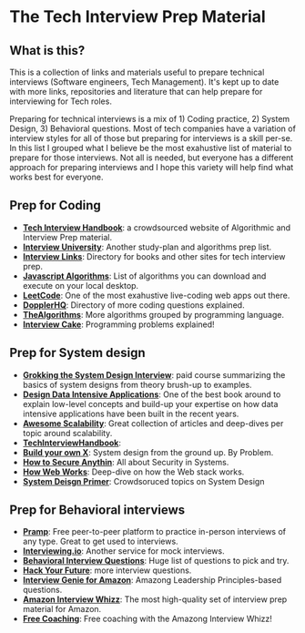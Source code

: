 # The Tech Interview Prep Material

## What is this?
This is a collection of links and materials useful to prepare technical interviews (Software engineers, Tech Management). It's kept up to date with more links, repositories and literature that can help prepare for interviewing for Tech roles.

Preparing for technical interviews is a mix of 1) Coding practice, 2) System Design, 3) Behavioral questions. Most of tech companies have a variation of interview styles for all of those but preparing for interviews is a skill per-se. In this list I grouped what I believe be the most exahustive list of material to prepare for those interviews. Not all is needed, but everyone has a different approach for preparing interviews and I hope this variety will help find what works best for everyone.

## Prep for Coding
* **[Tech Interview Handbook](https://www.techinterviewhandbook.org/)**: a crowdsourced website of Algorithmic and Interview Prep material.
* **[Interview University](https://github.com/jwasham/coding-interview-university)**: Another study-plan and algorithms prep list.
* **[Interview Links](https://github.com/Olshansk/interview)**: Directory for books and other sites for tech interview prep.
* **[Javascript Algorithms](https://github.com/trekhleb/javascript-algorithms)**: List of algorithms you can download and execute on your local desktop.
* **[LeetCode](https://leetcode.com/problemset/all/)**: One of the most exahustive live-coding web apps out there.
* **[DopplerHQ](https://github.com/DopplerHQ/awesome-interview-questions)**: Directory of more coding questions explained.
* **[TheAlgorithms](https://github.com/TheAlgorithms)**: More algorithms grouped by programming language.
* **[Interview Cake](https://www.interviewcake.com/)**: Programming problems explained!

## Prep for System design
* **[Grokking the System Design Interview](https://www.educative.io/collection/page/5668639101419520/5649050225344512/5766466041282560/preview)**: paid course summarizing the basics of system designs from theory brush-up to examples.
* **[Design Data Intensive Applications](https://www.amazon.co.uk/Designing-Data-Intensive-Applications-Reliable-Maintainable/dp/1449373321/)**: One of the best book around to explain low-level concepts and build-up your expertise on how data intensive applications have been built in the recent years.
* **[Awesome Scalability](https://github.com/binhnguyennus/awesome-scalability)**: Great collection of articles and deep-dives per topic around scalability.
* **[TechInterviewHandbook](https://bytebytego.com/?fpr=techinterviewhandbook)**:
* **[Build your own X](https://github.com/codecrafters-io/build-your-own-x)**: System design from the ground up. By Problem.
* **[How to Secure Anythin](https://github.com/veeral-patel/how-to-secure-anything)**: All about Security in Systems.
* **[How Web Works](https://github.com/vasanthk/how-web-works)**: Deep-dive on how the Web stack works.
* **[System Deisgn Primer](https://github.com/donnemartin/system-design-primer)**: Crowdsoruced topics on System Design

## Prep for Behavioral interviews
* **[Pramp](https://www.pramp.com/#/)**: Free peer-to-peer platform to practice in-person interviews of any type. Great to get used to interviews.
* **[Interviewing.io](https://interviewing.io/)**: Another service for mock interviews.
* **[Behavioral Interview Questions](https://github.com/nkatre/Behavioral-Interview-Questions/blob/master/file)**: Huge list of questions to pick and try.
* **[Hack Your Future](https://github.com/HackYourFuture/interviewpreparation)**: more interview questions.
* **[Interview Genie for Amazon](https://interviewgenie.com/resources)**: Amazong Leadership Principles-based questions.
* **[Amazon Interview Whizz](https://youtube.com/c/AmazonInterviewWhizzDayOneCareers)**: The most high-quality set of interview prep material for Amazon.
* **[Free Coaching](https://tally.so/r/wM1Evl)**: Free coaching with the Amazong Interview Whizz!

